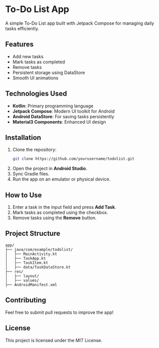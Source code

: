 # To-Do List App

A simple To-Do List app built with Jetpack Compose for managing daily tasks efficiently.

## Features

- Add new tasks
- Mark tasks as completed
- Remove tasks
- Persistent storage using DataStore
- Smooth UI animations

## Technologies Used

- **Kotlin**: Primary programming language
- **Jetpack Compose**: Modern UI toolkit for Android
- **Android DataStore**: For saving tasks persistently
- **Material3 Components**: Enhanced UI design

## Installation

1. Clone the repository:
   ```sh
   git clone https://github.com/yourusername/todolist.git
   ```
2. Open the project in **Android Studio**.
3. Sync Gradle files.
4. Run the app on an emulator or physical device.

## How to Use

1. Enter a task in the input field and press **Add Task**.
2. Mark tasks as completed using the checkbox.
3. Remove tasks using the **Remove** button.

## Project Structure

```
app/
├── java/com/example/todolist/
│   ├── MainActivity.kt
│   ├── TaskApp.kt
│   ├── TaskItem.kt
│   ├── data/TaskDataStore.kt
├── res/
│   ├── layout/
│   ├── values/
├── AndroidManifest.xml
```

## Contributing

Feel free to submit pull requests to improve the app!

## License

This project is licensed under the MIT License.

